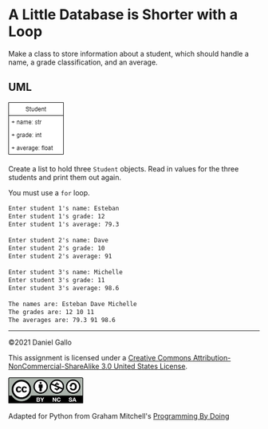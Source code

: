 # A Little Database is Shorter with a Loop


Make a class to store information about a student, which should handle a name, a grade classification, and an average.

UML
---
![Student UML](examples/uml-student.png)


Create a list to hold three `Student` objects. Read in values for the three students and print them out again.


You must use a `for` loop.

```
Enter student 1's name: Esteban
Enter student 1's grade: 12
Enter student 1's average: 79.3

Enter student 2's name: Dave
Enter student 2's grade: 10
Enter student 2's average: 91

Enter student 3's name: Michelle
Enter student 3's grade: 11
Enter student 3's average: 98.6

The names are: Esteban Dave Michelle
The grades are: 12 10 11
The averages are: 79.3 91 98.6

```

---


©2021 Daniel Gallo


This assignment is licensed under a
[Creative Commons Attribution-NonCommercial-ShareAlike 3.0 United States License](https://creativecommons.org/licenses/by-nc-sa/3.0/us/deed.en_US).  

![Creative Commons License](images/by-nc-sa.png)





Adapted for Python from Graham Mitchell's [Programming By Doing](https://programmingbydoing.com/)
